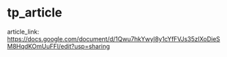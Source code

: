 # tp_article

article_link: https://docs.google.com/document/d/1Qwu7hkYwyl8y1cYfFVJs35zlXoDieSM8HqdKOmUuFFI/edit?usp=sharing
